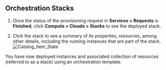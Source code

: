 ## Orchestration Stacks

1.  Once the status of the provisioning request in
    **Services > Requests** is **Finished**, click
    **Compute > Clouds > Stacks** to see the deployed stack.

2.  Click the stack to see a summary of its properties, resources, among
    other details, including the running instances that are part of the
    stack. ![Catalog\_Item\_State](../images/7180.png)

You have now deployed instances and associated collection of resources
(referred to as a stack) using an orchestration template.
